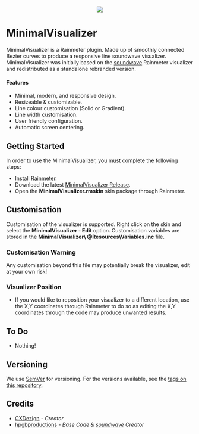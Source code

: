 <br>
<p align="center">
  <img src="https://i.imgur.com/CFpn00i.png">
</p>

# MinimalVisualizer
MinimalVisualizer is a Rainmeter plugin. Made up of smoothly connected Bezier curves to produce a responsive line soundwave visualizer.
MinimalVisualizer was initially based on the [soundwave](https://github.com/hpgbproductions/soundwave) Rainmeter visualizer and redistributed as a standalone rebranded version.

#### Features
* Minimal, modern, and responsive design.
* Resizeable & customizable.
* Line colour customisation (Solid or Gradient).
* Line width customisation.
* User friendly configuration.
* Automatic screen centering.

## Getting Started
In order to use the MinimalVisualizer, you must complete the following steps:
* Install [Rainmeter](https://www.rainmeter.net).
* Download the latest [MinimalVisualizer Release](https://github.com/CXDezign/MinimalVisualizer/releases).
* Open the **MinimalVisualizer.rmskin** skin package through Rainmeter.

## Customisation
Customisation of the visualizer is supported. Right click on the skin and select the **MinimalVisualizer - Edit** option.
Customisation variables are stored in the **MinimalVisualizer\ @Resources\Variables.inc** file.

### Customisation Warning
Any customisation beyond this file may potentially break the visualizer, edit at your own risk!

### Visualizer Position
* If you would like to reposition your visualizer to a different location, use the X,Y coordinates through Rainmeter to do so as editing the X,Y coordinates through the code may produce unwanted results.

## To Do
* Nothing!

## Versioning
We use [SemVer](http://semver.org/) for versioning. For the versions available, see the [tags on this repository](https://github.com/xanxTV/MDC-Panel/tags). 

## Credits
* [CXDezign](https://github.com/CXDezign) - *Creator*
* [hpgbproductions](https://github.com/hpgbproductions) - *Base Code & [soundwave](https://github.com/hpgbproductions/soundwave) Creator*
